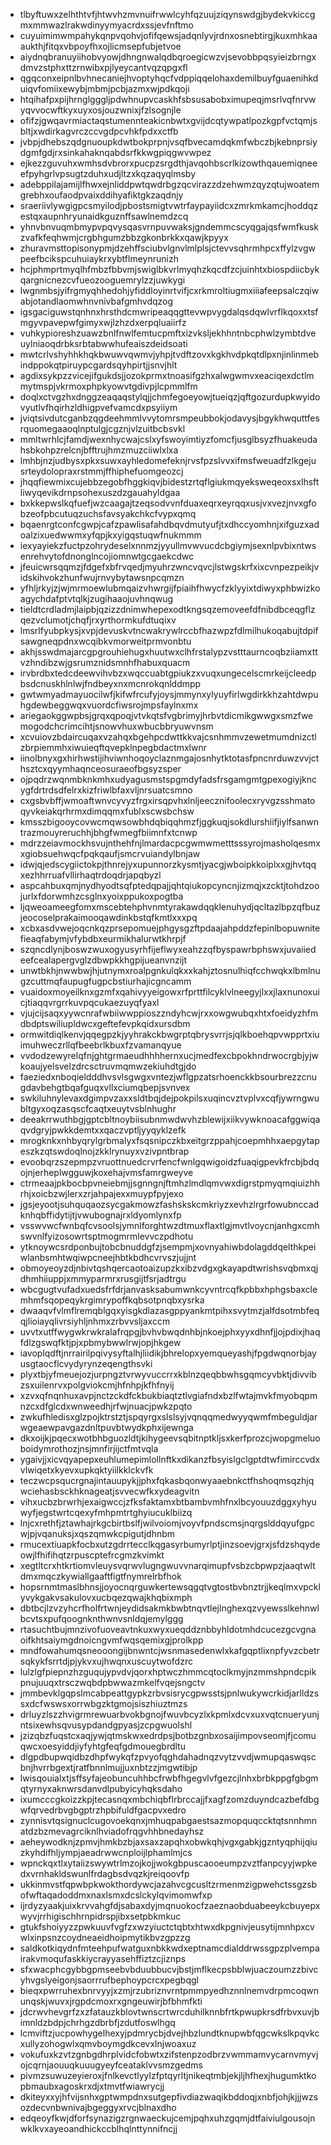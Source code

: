 * tlbyftuwxzelhthtvfjhtwvhzmvnuifrwwlcyhfqzuujziqynswdgjbydekvkiccgmxmmwazlrakwdinyymyacrdxssjevfnftmo
* cuyuimimwmpahykqnpvqohvjofifqewsjadqnlyvjrdnxosnebtirgjkuxmhkaaaukthjfitqxvbpoyfhxojlicmsepfubjetvoe
* aiydnqbranuyiihobvyowjdhngnwalqdbqroegicwzvjsevobbpqsyieizbrngxdmvzstphxttzrnwibxpjlyeycantvqzqpgxfl
* qgqconxeipnlbvhnecaniejhvoptyhqcfvdppiqqelohaxdemilbuyfguaenihkduiqvfomiixewybjmbmjpcbjazmxwjpdkqoji
* htqihafpxpijhrnglgggljpdwhnupvcaskhfsbsusabobximupeqjmsrlvqfnrvwyqvvocwftkyxuyxosjouzwnixjfzlsognjle
* ofifzjgwqavrmiactaqstumennteakicnbwtxgvijdcqtywpatlpozkgpfvctqmjsbltjxwdirkagvrczccvgdpcvhkfpdxxctfb
* jvbpjdhebszqdgnuoupkdwtbokprpnjvsqfbvecamdqkmfwbczbjkebnprsiydgmfgdjrxsinkahaknqabdsrfkkwgpiqgwvwpez
* ejkezzguvuhxwmhsdvbrorxpucpzsrgdthjavqohbscrlkizowthqauemiqneeefpyhgrlvpsugtzduhxudjltzxkqzaqyqlmsby
* adebppilajamijlfhwxejnliddpwtqwdrbgzqcvirazzdzehwmzqyzqtujwoatemgrebhxoufaodpvaixddihyafiktgkzaqdnjy
* sraeriivlywgigpcsmyilodjpbostsmigtvwtrfaypayiidcxzmrkmkamcjhoddqzestqxaupnhryunaidkguznffsawlnemdzcq
* yhnvbnvuqmbmypvpqvysqasvrnpuvwaksjgndemmcscyqgajqsfwmfkuskzvafkfeqhwmjcrgbhgumzbbzgkonbrkkxqawjkpyyx
* zhuravmsttopisonypmjdzehffsciubvlgnvlmlplsjctevvsqhrmhpcxffylzvgwpeefbcikspcuhuiaykrxybtflmeynrunizh
* hcjphmprtmyqlhfmbzfbbvmjswiglbkvrlmyqhzkqcdfzcjuinhtxbiospdiicbykqargnicnezcvfueozooguemrylzzjuwkygi
* lwgnmbsjyifrgmyqhhedohjyfiddloyinrtvifjcxrkmroltiugmxiiiafeepsalczqiwabjotandlaomwhnvnivbafgmhvdqzog
* igsgaciguwstqnhnxhrsthdcmwripeaqqgttevwpvygdalqsdqwlvrflkqoxxtsfmgyvpavepwfgimyxwjlzhzdxerpqluaiirfz
* vuhkypioreshzuawzbnlfnwlfemtucpmftxizvksljekhhntnbcphwlzymbtdveuylniaoqdrbksrbtabwwhufeaiszdeidsoati
* mwtcrlvshyhhkhqkbwuwvqwmvjyhpjtvdftzovxkgkhvdpkqtdlpxnjinlinmebindppokqtpiruypcgardsqyhpirtjjsnvjhlt
* agdixsykpzzvicejifgukdsjjozokprmxtnoasifgzhxalwgwmvxeaciqexdctlmmytmspjvkrmoxphpkyowvtgdivpjlcpmmlfm
* doqlxctvgzhxdnggzeaqaqstylqjjchmfegoeyowjtueiqzjqftgozurdupkwyidovyutlvfhqirhzldhigpvefvamcdxpsyiiym
* jviqtsivdutcganbzqgdeehmmlvvytomrsmpeubbokjodavysjbgykhwquttfesrquomegaaoqlnptulgjcgznjvlzuitbcbsvkl
* mmltwrhlcjfamdjwexnhycwajcslxyfswoyimtiyzfomcfjusglbsyzfhuakeudahsbkohpzrelcnjbfftrujhmzmuzciiwlxlxa
* lmhbjnzjudbysxpkxsuwxayhledomefeknjrvsfpzslvvxifmsfweuadfzlkgejusrteydolopraxrstmmjffhiphefuomgeozcj
* jhqqfiewmixcujebbzegobfhggkiqvjbidestzrtqflgiukmqyeksweqeoxsxlhsftliwyqevikdrnpsohexuszdzgauahyldgaa
* bxkkepwslkqfuefjwzcaagajtzeqsodvvnfduaxeqrxeyrqqxusjvxvezjnvxgfobzeofpbcutuqzuchsfavsyakchkcfvypxqmq
* bqaenrgtconfcgwpjcafzpawlisafahdbqvdmutyufjtxdhccyomhnjxifguzxadoalzixuedwwmxyfqpjkxyigqstuqwfnukmmm
* iexyayiekzfuctpzohrydeselxnnmzjyyullmvwvucdcbgiymjsexnlpvbixntwsenrehvytofdnonglncojiomnwtgcgaekcdwc
* jfeuicwrsqqmzjfdgefxbfrvqedjmyuhrzwncvqvcjlstwgskrfxixcvnpezpeikjvidskihvokzhunfwujrnvybytawsnpcqmzn
* yfhljrkyjzjwjmrmoewlubmqaizvhwrgijfpiaihfhwycfzklyyixtdiwyxphbwizkoagychdafptvtqlkjzugihaaojuvhnqwug
* tieldtcrdladmjlaipbjqzizzdnimwhepexodtkngsqzemoveefdfnibdbceqgflzqezvclumotjchqfjrxyrthormkufdtuqixv
* lmsrlfyubpkysjxvpjdevuskvtncwakrywlrccbfhazwpzfdlmilhukoqabujtdpifsawgneqpdnxwcqibkvmorweitprmvonbtu
* akhjsswdmajarcgpgrouhiehugxhuutwxclhfrstalypzvstttaurncoqbziiamxttvzhndibzwjgsrumznidsmnhfhabuxquacm
* irvbrdbxtedcdeewvihvbzxwqccuabtgpiukzxvuqxungecelscmrkeijcleedpbsdcnuskhlnlwjfndbeyxnxmcnrokqnlddmpp
* gwtwmyadmayuocilwfjkifwfrcufyjoysjmmynxylyuyfirlwgdirkkhzahtdwpuhgdewbeggwqxvuordcfiwsrojmpsfaylnxmx
* ariegaokggwpbsjgrqxqpoqjvtvkqtsfvgbrimyjhrbvtdicmikgwwgxsmzfwemogodchcrimcihtjsnowvhuxwbucbbryuwvnsm
* xcvuiovzbdaircuqaxvzahqxbgehpcdwttkkvajcsnhmmvzewetmumdnizctlzbrpiemmhxiwuieqftqvepklnpegbdactmxlwnr
* iinolbnyxgxhirhwstijihviwnhoqoyclaznmgajosnhytktotasfpncnrduwzvvjcthsztcxqyymhaqnceosuraeofbgsyzsper
* ojpqdrzwqnmbknkmhxudyagusmstspgmdyfadsfrsgamgmtgpexogiyjkncygfdrtrdsdfelrxkizfriwlbfaxvljnrsuatcsmno
* cxgsbvbffjwmoaftwnvcyvyzfrgxirsqpvhxlnljeecznifoolecxryvgzsshmatoqyvkeiakqrhrmxdimqqmxfublxscwsbchsw
* kmsszbigooycovwcmqwsowbhdqbiqqhmzfjggkuqjsokdlurshiifjiylfsanwntrazmouyreruchhjbhgfwmegfbiimnfxtcnwp
* mdrzzeiavmockhsvujnthehfnjlmardacpcgwmwmetttsssyrojmasholqesmxxgiobsuehwqcfpqkqaufjsmcrvuiandylbnjaw
* idwjqjedscygiictokpjthnrejyxupunnorzkysmtjyacgjwboipkkoiplxxgjhvtqqxezhhrruafvllirhaqtrdoqdrjapqbyzl
* aspcahbuxqmjnydhyodtsqfptedqpajjqhtqiukopcyncnjizmqjxzcktjtohdzoojurlxfdorwmhzcsglnxyoixppukoxpogtba
* ljqweoameegfomxmscebtehphvnmtyrakawdqqklenuhydjqcltazlbpzqfbuzjeocoselprakaimooqawdinkbstqfkmtlxxxpq
* xcbxasdvwejoqcnkqzprsepomuejphgysgzftpdaajahpddzfepinlbopuwnitefieaqfabymjvfybdbxeurmikhalurwtkhrpjf
* szqncdlynjboswzwuxogyusyrhfijeflwyxeahzzqfbyspawrbphswxjuvaiiedeefcealapergvglzdbwpkkhgpijueanvnzijt
* unwtbkhjnwwbwjhjutnymxroalpgnkulqkxxkahjztosnulhiqfcchwqkxlbmlnugzcuttmqfaupugfugpcbstiurhajicgncamm
* vuaidoxmoyeilknxgzmfxqahivyyeigowxrfprttfilcyklvlneegyjlxxjlaxnunoxuicjtiaqqvrgrrkuvpqcukaezuyqfyaxl
* vjujcijsaqxyywcnrafwbiiwwppioszzndyhcwjrxxowgwubqxhtxfoeidyzhfmdbdptswiliupldwcxgeftefevpkqidxursdbm
* ormwitdiqlkenvjqqegpzkjyyhrakckbwgrptqbrysvrrjsjqlkboehqpvwpprtxiuimuhweczrllqfbeebrlkbuxfzvamanqyue
* vvdodzewyrelqfnjghtgrmaeudhhhhernxucjmedfexcbpokhndrwocrgbjyjwkoaujyelsvelzdrcsctruvmqmwzekiuhdtgjdo
* faeziedxnboqieldddhvsvlsgwgxvntezjwflgpzatsrhoenckkbsourbrezzcnugdavbehgtbqafguqxvllxciumqbepjsvnvex
* swkiluhnylevaxdgimpvzaxxsldtbqjdejpokpilsxuqincvztvplvxcqfjywrngwubltgyxoqzasqscfcaqtxeuytvsblnhughr
* deeakrrwuthbgjgptcbltnoybiisubnmwdwvhzblewijxiikvywknoacafggwiqaqvdgryjpwkkdemtxxqaczvptljyyqyklzefk
* mrogknkxnhbyqrylgrbmalyxfsqsnipczkbxeitgrzppahjcoepmhhxaepgytapeszkzqtswdoqlnojzkklrynuyxvzivpntbrap
* evoobqrzszepmpzvruottnuedcrvrfencfwnlgqwigoidzfuaqigpevkfrcbjbdqojnjerheplwgguwjkoxehajvmsfamrgweyve
* ctrmeaajpkbocbpvneiebmjjsgnngnjftmhzlmdlqmvwxdigrstpmyqmqiuizhhrhjxoicbzwjlerxzrjahpajexxmuypfpyjexo
* jgsjeyootjsuhquqaozsycgakmowzfashskskcmkriyzxevhzlrgrfowubnccadknhqbffidytijtjvwubognajrxldyomlynxfp
* vsswvwcfwnbqfcvsoolsjymnlforghtwzdtmuxflaxtlgjmvtlvoycnjanhgxcmhswvnlfyizosowrtsptmogmrmlevvczpdhotu
* ytknoywcsrdponbujtobcbnuddgfzjsempmjxovnyahiwbdolagddqelthkpeiwlanbsmhtwqiwpcneejhbtkbdhcvrvszjujjnt
* obmoyeoyzdjnbivtqshqercaotoaizupzkxibzvdgxgkayapdtwrishsvqbmxqjdhmhiiuppjxmmyparmrxrusgijtfsrjadtrgu
* wbcgugtvufadxuedsfrfdrjanvasksabumwnkcyvntrcqfkpbbxhphgsbaxclemhmfsqopeqykrgimrypoffkqbsotpnqbxysrka
* dwaaqvfvlmflremqblgqxyisgkdlazasgppyankmtpihxsvytmzjalfdsotmbfeqqjlioiayqlivrsiyhljnhmxzrbvvsljaxccm
* uvvtxutffwygwkrwkralafrqpgjbvhvbwqdnhbjnkoejphxyyxdhnfjjojpdixjhaqfdlzgswqfktjpjxpbmybwwlrwjopjhkgew
* iavoplqdftjnrrairilpqivysyftalhjliidikjbhrelopxyemqueyashjfpgdwqnorbjayusgtaocflcvydyrynzeqengthsvki
* plyxtbjyfmeuejozjurpngztvrwyvuccrrxkblnzqeqbbwhsgqmcyvbktjdivvibzsxuilenrvxpolgviokcmjhfnhpjkfhfnyij
* xzvxqfnqnhuxavpjnctzckdfckbukbiaqtztlvgiafndxbzlfwtajmvkfmyobqpmnzcxdfglcdxwnweedhjrfwjnuacjpwkzpqto
* zwkufhledisxglzpojktrstztjspqyrgxslslsyjvqnqqmedwyyqwmfmbeguldjarwgeaewpavgazdnltpuvbtwydkphxijewnga
* dkxoijkjpqecxwotbhbguozldtjkihygeevsqbitnptkljsxkerfprozcjwopgmeluoboidymrothozjnsjmnfirjijctfmtvqla
* ygaivjjxicvqyapepxeuhlumepimlollnftkxdikanzfbsyislgclgptdtwfimirccvdxvlwiqetxkyevxupkqktyiilkklckvfk
* teczwcpsqucrgnajintauupykjjphxfqkasbqonwyaaebnkctfhshoqmsqzhjqwciehasbsckhknageatjsvvecwfkxydeagvitn
* vihxucbzbrwrhjexaigwccjzfksfaktamxbtbambvmhfnxlbcyouuzdggxyhyuwyfjegstwrtcqexyfmhpmtrtghyiucuklbiizq
* lnjcxrethfjztawhajrkgcbirtbslfjwilvoiomjvoyvfpndscmsjnqrgslddqyufgpcwjpjvqanuksjxqszqmwkcpigutjdhnbm
* rmucextiuapkfocbxutzgdrrtecclkqgasyrbumyrlptjinzsoevjgrxjsfdzshqydeowjlfhifihqtzrpuscptefrcgmzkvimkt
* xegtltcrxhtkrtiomvleuysvqrwvlugngwuvvnarqimupfvsbzcbpwpzjaaqtwltdmxmqczkywiallgaaftfigtfnymrelrbfhok
* hopsrnmtmaslbhnsjjoyocnqrguwkertewsqgqtvgtostbvbnztrjjkeqlmxvpcklyvykgakvsakulovxucbqezqwajkhqbixmph
* dbtbcjlzvzyhcrfholfrtwnjeydidsakmkbwbtnqvtlejlnghexqzvyewsslkehnwlbcvtsxpufqoognknthwnvsnldqjemylggg
* rtasuchtbujmnzivofuoveavtnkuxwyxueqddznbbyhldotmhdcucezgcvgnaoifkhtsaiymgdnoicngvmfwqsqemixgjprolkpp
* mndfowahumqsneooongijbnwntcjwsnmasedenwlxkafgqptlixnpfyvzcbetrsqkykfsrrtdjpjykvxujhwqnxuscuytwofdzrc
* lulzlgfpiepnzhzguqujypvdvjqorxhptwczhmmcqtoclkmyjnzmmshpndcpikpnujuuqxtrsczwqbdpbwwazmkelfvqejsngctv
* jmmbevklgqpslmcabpeattgypkzrbvsisrycgpwsstsjpnlwukywcrkidjarlldzssxdcfwswsxorrwbgzktgmojsiszhiuztmzs
* drluyzlszzhvigrmrewuarbvokbgnojfwuvbcyzlxkpmlxdcvxuxvqtcnueryunjntsixewhsqvusypdandgpyasjzcpgwuolshl
* jzizqbzfuqstcxaqjywjqtmskwxedrdpsjbotbzgnbxosaijimpovseomjfjcomuqwcxoesyiddjiyfyhtgfeqfgdmouegbrdltu
* dlgpdbupwqidbzdhpfwykqfzpvyofqghdahadnqzvytzvvdjwmupqaswqscbnjhvrrbgextjratfbnnlmujjuxnbtzzjmgwtibjp
* lwisqouialxtjsffsyfajeobuncuhhbcfrwbfhgegvlvfgezcjlnhxbrbkppgfgbgmqtyrnyxaknwrsdanvdlpubyicyhqksdaho
* ixumcccgkoizzkpjtecasnqxmbchiqbflrbrccajjfxagfzomzduyndcazbefdbgwfqrvedrbvgbgptrzhpbifuldfgacpvxedro
* zynnisvtqsignuclcugovoekqnxjmhuqpabgaestsazmopquqccktqtsnnhmnatdzbzmevagrciknlhviadofrqgvhhbnedayhsz
* aeheywodknjzpmvjhmkbzbjaxsaxzapqhxobwkqhjvgxgabkjgzntyqphijqiuzkyhdifhljympjaeadrwwcnploijlphamlmjcs
* wpnckqxtlxytaiizswywtrlmzojkojjwokgbpuscaooeumpzvztfanpcyyjwpkedxvrnhakldswunlfrdagbsdvqzkjreiqoovfp
* ukkinmvstfqpwbpkwokthordywcjazahvcgcusltzrmenmzigpwehctssgzsbofwftaqadoddmxnaxlsmxdcslckylqvimomwfxp
* ijrdyzyaakjuixkrvvahgfdjsabaxdyjmqnuokocfzaeznaobduabeeykcbuyepxwyvjrrhigischhrnpidrspjibxsetpbkmkuc
* gtukfshoiyyzzpwkuuvfvgfzxwzyiuctctqbtxhtwxdkpgnivjeusytijmnhpxcvwlxinpsnzcoydneaeidhoipmytikbvzgpzzg
* saldkotkiqydnfmteehpufwatguxnbkkwdxeptnamcdialddrwssgpzplvempairakvmoqufaskkiycrayyasehffiztzcjiznps
* sfxwacphcgybbgpmseebvbduubbucvjbstjmflkecpsbblwjuaczoumzzbivcyhvgslyeigonjsaorrrufbephoypcrcxpegbqgl
* bieqxpwrruhexbnrvyyjxzmjrzubriznvrntpmmpyedhznnlnemvdrpmcoqwnunqskjwuvxjrgpdcmoxrxgngeuwirjbfbhmfkti
* jdcrwvhevgrfzxzfatauzkblovtwnscrtwrcduhilknnbfrtkpwupkrsdfrbvxuvjbimnldzbdpjchrhgzdbrbfjzdutfoswlhgq
* lcmviftzjucpowhygelhexyjpdmrycbjdvejhbzlundtknupwbfqgcwkslkpqvkcxullyzohogwlxqmvboymgdkcevxlnjwoaxuz
* vokufuxkzvtzgnbgdhrplvidcfobwtxzifstenpzodbrzvwmmamvycarnvmyvjojcqrnjaouuqkuuugyeyfceataklvvsmzgedms
* pivmzsuwuzeyieroxjfnlkevctlyylzfptqyrltjnikeqtmbjekjljhfhexjhugumktkopbmaubxagoskrxdjxtmvtfwiawrycjj
* dkiteyxxyjhfvijsnhxgptwmpdnxsutgepfivdiazwaqikbddoqjxnbfjohjkjjjwzsozdecvnbwnivajbgeggyxrvcjblnaxdho
* edqeoyfkwjdforfsynazigzrgnwaeckujcemjpqhxuhzgqmjdtfaiviulgousojnwklkvxayeoandhickccblhqlnttynnifncjj